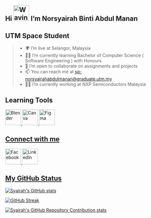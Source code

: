 Hi <img src="https://raw.githubusercontent.com/Tarikul-Islam-Anik/Animated-Fluent-Emojis/master/Emojis/Hand%20gestures/Waving%20Hand%20Medium-Light%20Skin%20Tone.png" alt="Waving Hand Medium-Light Skin Tone" width="50" height="50" />  I’m Norsyairah Binti Abdul Manan
----------------------------------------------------------------------------------------------------------------------------
UTM Space Student
----------------------------------------------------------------------------------------------------------------------------
> - 🌍 I’m live at Selangor, Malaysia
> - 👩‍🎓 I’m currently learning Bachelor of Computer Science ( Software Engineering ) with Honours
> - 🤝 I’m open to collaborate on assignments and projects
> - 📫 You can reach me at sp-norsyairahabdulmanan@graduate.utm.my
> - 👩‍🏭 I’m currently working at NXP Semiconductors Malaysia


<!---
kkyng14/kkyng14 is a ✨ special ✨ repository because its `README.md` (this file) appears on your GitHub profile.
You can click the Preview link to take a look at your changes.
--->

Learning Tools
----------------------------------------------------------------------------------------------------------------------------
<p>

<a href="https://www.blender.org/"><img src="https://cdn.jsdelivr.net/gh/devicons/devicon@latest/icons/blender/blender-original.svg" alt="Blender" width="50" height="50"/>
<a href="https://www.canva.com/"><img src="https://cdn.jsdelivr.net/gh/devicons/devicon@latest/icons/canva/canva-original.svg" alt="Canva" width="50" height="50"/>
<a href="https://www.figma.com/"><img src="https://cdn.jsdelivr.net/gh/devicons/devicon@latest/icons/figma/figma-original.svg" alt="Figma" width="50" height="50"/>
          
</p>

Connect with me
----------------------------------------------------------------------------------------------------------------------------
<p>

<a href="https://www.facebook.com/akuky14/"><img src="https://cdn.jsdelivr.net/gh/devicons/devicon@latest/icons/facebook/facebook-original.svg" alt="Facebook" width="50" height="50"/>
<a href="https://www.linkedin.com/in/syairah-manan-55706417a/"><img src="https://cdn.jsdelivr.net/gh/devicons/devicon@latest/icons/linkedin/linkedin-original.svg" alt="LinkedIn" width="50" height="50"/>

</p>

My GitHub Status
----------------------------------------------------------------------------------------------------------------------------
![Syairah's GitHub stats](https://github-readme-stats.vercel.app/api?username=kkyng14&show_icons=true&theme=dracula)

![GitHub Streak](https://github-readme-streak-stats.herokuapp.com?user=kkyng14&show_icons=true&theme=dracula)

![Syairah's GitHub Repository Contribution stats](https://github-contributor-stats.vercel.app/api?username=kkyng14&hide=B&theme=dracula)


